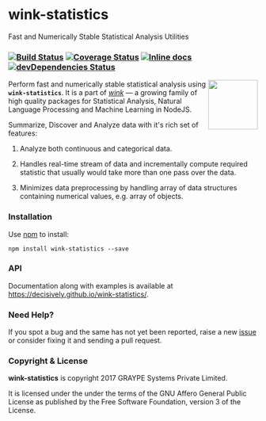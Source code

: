 # wink-statistics

Fast and Numerically Stable Statistical Analysis Utilities

### [![Build Status](https://api.travis-ci.org/decisively/wink-statistics.svg?branch=master)](https://travis-ci.org/decisively/wink-statistics) [![Coverage Status](https://coveralls.io/repos/github/decisively/wink-statistics/badge.svg?branch=master)](https://coveralls.io/github/decisively/wink-statistics?branch=master) [![Inline docs](http://inch-ci.org/github/decisively/wink-statistics.svg?branch=master)](http://inch-ci.org/github/decisively/wink-statistics) [![devDependencies Status](https://david-dm.org/decisively/wink-statistics/dev-status.svg)](https://david-dm.org/decisively/wink-statistics?type=dev)

<img align="right" src="https://decisively.github.io/wink-logos/logo-title.png" width="100px" >

Perform fast and numerically stable statistical analysis using **`wink-statistics`**. It is a part of _[wink](https://www.npmjs.com/~sanjaya)_ — a growing family of high quality packages for Statistical Analysis, Natural Language Processing and Machine Learning in NodeJS.

Summarize, Discover and Analyze data with it's rich set of features:

1. Analyze both continuous and categorical data.

2. Handles real-time stream of data and incrementally compute required statistic that usually would take more than one pass over the data.

3. Minimizes data preprocessing by handling array of data structures containing numerical values, e.g. array of objects.


### Installation

Use [npm](https://www.npmjs.com/package/wink-statistics) to install:

    npm install wink-statistics --save

### API
Documentation along with examples is available at https://decisively.github.io/wink-statistics/.

### Need Help?

If you spot a bug and the same has not yet been reported, raise a new [issue](https://github.com/decisively/wink-statistics/issues) or consider fixing it and sending a pull request.

### Copyright & License

**wink-statistics** is copyright 2017 GRAYPE Systems Private Limited.

It is licensed under the under the terms of the GNU Affero General Public License as published by the Free
Software Foundation, version 3 of the License.
